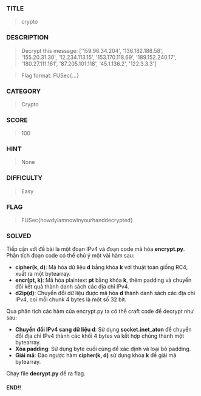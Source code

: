 ### TITLE
>crypto
### DESCRIPTION
>Decrypt this message: ['159.96.34.204', '136.182.188.58', '155.20.31.30', '12.234.113.15', '153.170.118.69', '189.152.240.17', '180.27.111.161', '87.205.101.118', '45.1.136.2', '122.3.3.3']

>Flag format: FUSec{...}
### CATEGORY
>Crypto
### SCORE
>100
### HINT
>None
### DIFFICULTY
>Easy
### FLAG
>FUSec{howdyiamnowinyourhanddecrypted}
### SOLVED
Tiếp cận với đề bài là một đoạn IPv4 và đoạn code mã hóa __encrypt.py__. Phân tích đoạn code có thể chú ý một vài hàm sau:
- __cipher(k, d)__: Mã hóa dữ liệu __d__ bằng khóa __k__ với thuật toán giống RC4, xuất ra một bytearray.
- __encr(pt, k)__: Mã hóa plaintext __pt__ bằng khóa __k__, thêm padding và chuyển đổi kết quả thành danh sách các địa chỉ IPv4.
- __d2ip(d)__: Chuyển đổi dữ liệu được mã hóa __d__ thành danh sách các địa chỉ IPv4, coi mỗi chunk 4 bytes là một số 32 bit.

Qua phân tích các hàm của encrypt.py ta có thể craft code để decrypt như sau:
- __Chuyển đổi IPv4 sang dữ liệu d__: Sử dụng __socket.inet_aton__ để chuyển đổi địa chỉ IPv4 thành các khối 4 bytes và kết hợp chúng thành một bytearray.
- __Xóa padding__: Sử dụng byte cuối cùng để xác định và loại bỏ padding.
- __Giải mã__: Đảo ngược hàm __cipher(k, d)__ sử dụng khóa __k__ để giải mã bytearray.

Chạy file __decrypt.py__ để ra flag.
#### END!!
